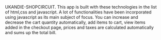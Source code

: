 UKANDIE-SHOPCIRCUIT.
This app is built with these technologies in the list of html,css and javascript. A lot of functionalities have been incorporated using javascript as its main subject of focus. You can increase and decrease the cart quantity automatically, add items to cart, view items added in the checkout page, prices and taxes are calculated automatically and sums up the total bill. 
